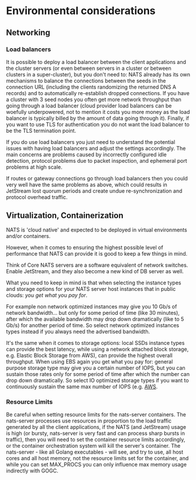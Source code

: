 # Environmental considerations

## Networking

### Load balancers
It is possible to deploy a load balancer between the client applications and the cluster servers (or even between servers in a cluster or between clusters in a super-cluster), but you don't need to: NATS already has its own mechanisms to balance the connections between the seeds in the connection URL (including the clients randomizing the returned DNS A records) and to automatically re-establish dropped connections.
If you have a cluster with 3 seed nodes you often get more network throughput than going through a load balancer (cloud provider load balancers can be woefully underpowered, not to mention it costs you more money as the load balancer is typically billed by the amount of data going through it).
Finally, if you want to use TLS for authentication you do not want the load balancer to be the TLS termination point.

If you do use load balancers you just need to understand the potential issues with having load balancers and adjust the settings accordingly. The main concerns are problems caused by incorrectly configured idle detection, protocol problems due to packet inspection, and ephemeral port problems at high scale.

If routes or gateway connections go through load balancers then you could very well have the same problems as above, which could results in JetStream lost quorum periods and create undue re-synchronization and protocol overhead traffic.

## Virtualization, Containerization

NATS is 'cloud native' and expected to be deployed in virtual environments and/or containers.

However, when it comes to ensuring the highest possible level of performance that NATS can provide it is good to keep a few things in mind.

Think of Core NATS servers are a software equivalent of network switches. Enable JetStream, and they also become a new kind of DB server as well. 

What you need to keep in mind is that when selecting the instance types and storage options for your NATS server host instances that in public clouds: *you get what you pay for*.

For example non network optimized instances may give you 10 Gb/s of network bandwidth... but only for some period of time (like 30 minutes), after which the available bandwidth may drop down dramatically (like to 5 Gb/s) for another period of time. So select network optimized instances types instead if you always need the advertised bandwidth.

It's the same when it comes to storage options: local SSDs instance types can provide the best latency, while using a network attached block storage, e.g. Elastic Block Storage from AWS), can provide the highest overall throughput. When using EBS again you get what you pay for: general purpose storage type may give you a certain number of IOPS, but you can sustain those rates only for some period of time after which the number can drop down dramatically. So select IO optimized storage types if you want to continuously sustain the same max number of IOPS (e.g. [AWS](https://docs.aws.amazon.com/AWSEC2/latest/UserGuide/ebs-volume-types.html).

### Resource Limits

Be careful when setting resource limits for the nats-server containers. The nats-server processes use resources in proportion to the load traffic generated by all the client applications, if the NATS (and JetStream) usage is high (or bursty, nats-server is very fast and can process sharp bursts in traffic), then you will need to set the container resource limits accordingly, or the container orchestration system will kill the server's container. The nats-server - like all Golang executables - will see, and try to use, all host cores and all host memory, not the resource limits set for the container, and while you can set MAX_PROCS you can only influence max memory usage indirectly with GOGC.
